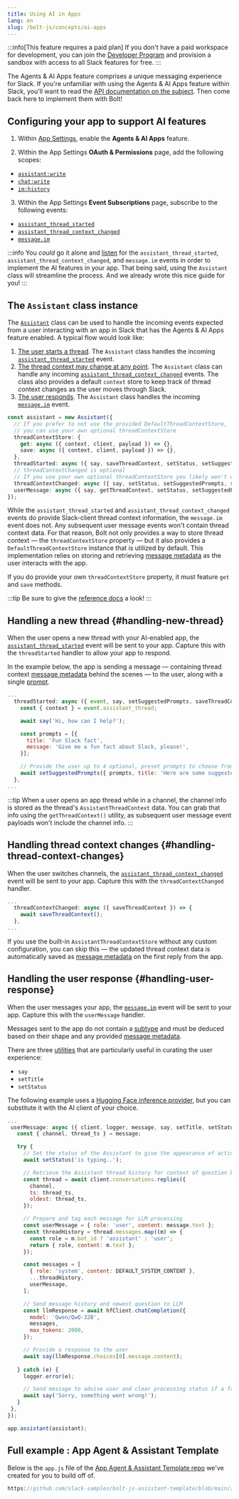 ```yaml
---
title: Using AI in Apps
lang: en
slug: /bolt-js/concepts/ai-apps
---
```


:::info[This feature requires a paid plan]
If you don't have a paid workspace for development, you can join the [Developer Program](https://api.slack.com/developer-program) and provision a sandbox with access to all Slack features for free.
:::

The Agents & AI Apps feature comprises a unique messaging experience for Slack. If you're unfamiliar with using the Agents & AI Apps feature within Slack, you'll want to read the [API documentation on the subject](/ai/). Then come back here to implement them with Bolt!

## Configuring your app to support AI features

1. Within [App Settings](https://api.slack.com/apps), enable the **Agents & AI Apps** feature.

2. Within the App Settings **OAuth & Permissions** page, add the following scopes: 
  * [`assistant:write`](/reference/scopes/assistant.write)
  * [`chat:write`](/reference/scopes/chat.write)
  * [`im:history`](/reference/scopes/im.history)

3. Within the App Settings **Event Subscriptions** page, subscribe to the following events: 
  * [`assistant_thread_started`](/reference/events/assistant_thread_started)
  * [`assistant_thread_context_changed`](/reference/events/assistant_thread_context_changed)
  * [`message.im`](/reference/events/message.im)

:::info
You _could_ go it alone and [listen](/bolt-js/concepts/event-listening) for the `assistant_thread_started`, `assistant_thread_context_changed`, and `message.im` events in order to implement the AI features in your app. That being said, using the `Assistant` class will streamline the process. And we already wrote this nice guide for you!
:::

## The `Assistant` class instance

The [`Assistant`](/bolt-js/reference#the-assistantconfig-configuration-object) class can be used to handle the incoming events expected from a user interacting with an app in Slack that has the Agents & AI Apps feature enabled. A typical flow would look like:

1. [The user starts a thread](#handling-new-thread). The `Assistant` class handles the incoming [`assistant_thread_started`](/bolt-js/reference/events/assistant_thread_started) event.
2. [The thread context may change at any point](#handling-thread-context-changes). The `Assistant` class can handle any incoming [`assistant_thread_context_changed`](/bolt-js/reference/events/assistant_thread_context_changed) events. The class also provides a default `context` store to keep track of thread context changes as the user moves through Slack.
3. [The user responds](#handling-user-response). The `Assistant` class handles the incoming [`message.im`](/bolt-js/reference/events/message.im) event. 

```ts
const assistant = new Assistant({
  // If you prefer to not use the provided DefaultThreadContextStore, 
  // you can use your own optional threadContextStore 
  threadContextStore: {
    get: async ({ context, client, payload }) => {},
    save: async ({ context, client, payload }) => {},
  },
  threadStarted: async ({ say, saveThreadContext, setStatus, setSuggestedPrompts, setTitle }) => {},
  // threadContextChanged is optional
  // If you use your own optional threadContextStore you likely won't use it
  threadContextChanged: async ({ say, setStatus, setSuggestedPrompts, setTitle }) => {},
  userMessage: async ({ say, getThreadContext, setStatus, setSuggestedPrompts, setTitle }) => {},
});
```

While the `assistant_thread_started` and `assistant_thread_context_changed` events do provide Slack-client thread context information, the `message.im` event does not. Any subsequent user message events won't contain thread context data. For that reason, Bolt not only provides a way to store thread context — the `threadContextStore` property — but it also provides a `DefaultThreadContextStore` instance that is utilized by default. This implementation relies on storing and retrieving [message metadata](/messaging/message-metadata/) as the user interacts with the app. 

If you do provide your own `threadContextStore` property, it must feature `get` and `save` methods.

:::tip
Be sure to give the [reference docs](/bolt-js/reference#agents--assistants) a look!
:::

## Handling a new thread {#handling-new-thread}

When the user opens a new thread with your AI-enabled app, the [`assistant_thread_started`](/reference/events/assistant_thread_started) event will be sent to your app. Capture this with the `threadStarted` handler to allow your app to respond. 

In the example below, the app is sending a message — containing thread context [message metadata](/messaging/message-metadata/) behind the scenes — to the user, along with a single [prompt](/reference/methods/assistant.threads.setSuggestedPrompts).

```js
...
  threadStarted: async ({ event, say, setSuggestedPrompts, saveThreadContext }) => {
    const { context } = event.assistant_thread;

    await say('Hi, how can I help?');

    const prompts = [{
      title: 'Fun Slack fact',
      message: 'Give me a fun fact about Slack, please!',
    }];

    // Provide the user up to 4 optional, preset prompts to choose from.
    await setSuggestedPrompts({ prompts, title: 'Here are some suggested options:' });
  },
...
```

:::tip
When a user opens an app thread while in a channel, the channel info is stored as the thread's `AssistantThreadContext` data. You can grab that info using the `getThreadContext()` utility, as subsequent user message event payloads won't include the channel info. 
:::

## Handling thread context changes {#handling-thread-context-changes}

When the user switches channels, the [`assistant_thread_context_changed`](/reference/events/assistant_thread_context_changed) event will be sent to your app. Capture this with the `threadContextChanged` handler.

```js
...
  threadContextChanged: async ({ saveThreadContext }) => {
    await saveThreadContext();
  },
...
```

If you use the built-in `AssistantThreadContextStore` without any custom configuration, you can skip this — the updated thread context data is automatically saved as [message metadata](/messaging/message-metadata/) on the first reply from the app.

## Handling the user response {#handling-user-response}

When the user messages your app, the [`message.im`](/reference/events/message.im) event will be sent to your app. Capture this with the `userMessage` handler. 

Messages sent to the app do not contain a [subtype](/reference/events/message/#subtypes) and must be deduced based on their shape and any provided [message metadata](/messaging/message-metadata/).

There are three [utilities](/bolt-js/reference#the-assistantconfig-configuration-object) that are particularly useful in curating the user experience:
* `say`
* `setTitle`
* `setStatus`

The following example uses a [Hugging Face inference provider](https://huggingface.co/docs/inference-providers/en/index), but you can substitute it with the AI client of your choice.

 ```js
 ...
  userMessage: async ({ client, logger, message, say, setTitle, setStatus }) => {
    const { channel, thread_ts } = message;

    try {
      // Set the status of the Assistant to give the appearance of active processing.
      await setStatus('is typing..');

      // Retrieve the Assistant thread history for context of question being asked
      const thread = await client.conversations.replies({
        channel,
        ts: thread_ts,
        oldest: thread_ts,
      });

      // Prepare and tag each message for LLM processing
      const userMessage = { role: 'user', content: message.text };
      const threadHistory = thread.messages.map((m) => {
        const role = m.bot_id ? 'assistant' : 'user';
        return { role, content: m.text };
      });

      const messages = [
        { role: 'system', content: DEFAULT_SYSTEM_CONTENT },
        ...threadHistory,
        userMessage,
      ];

      // Send message history and newest question to LLM
      const llmResponse = await hfClient.chatCompletion({
        model: 'Qwen/QwQ-32B',
        messages,
        max_tokens: 2000,
      });

      // Provide a response to the user
      await say(llmResponse.choices[0].message.content);
      
    } catch (e) {
      logger.error(e);

      // Send message to advise user and clear processing status if a failure occurs
      await say('Sorry, something went wrong!');
    }
  },
});

app.assistant(assistant);
```

## Full example : App Agent & Assistant Template

Below is the `app.js` file of the [App Agent & Assistant Template repo](https://github.com/slack-samples/bolt-js-assistant-template/) we've created for you to build off of. 

```js reference title="app.js"
https://github.com/slack-samples/bolt-js-assistant-template/blob/main/app.js
```